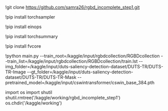 !git clone https://github.com/samra26/rgbd_incomplete_step1.git

!pip install torchsampler

!pip install einops

!pip install torchsummary

!pip install fvcore

!python main.py --train_root=/kaggle/input/rgbdcollection/RGBDcollection --train_list=/kaggle/input/rgbdcollection/RGBDcollection/train.lst --img_folder=/kaggle/input/duts-saliency-detection-dataset/DUTS-TR/DUTS-TR-Image --gt_folder=/kaggle/input/duts-saliency-detection-dataset/DUTS-TR/DUTS-TR-Mask --pretrained_model=/kaggle/input/cswintransformer/cswin_base_384.pth

import os
import shutil
shutil.rmtree('/kaggle/working/rgbd_incomplete_step1')
os.chdir('/kaggle/working')
